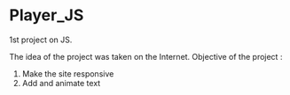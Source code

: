 # Player_JS
1st project on JS.

The idea of the project was taken on the Internet.
Objective of the project :
1. Make the site responsive
2. Add and animate text
